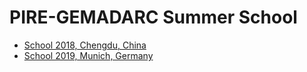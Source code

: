# PIRE-GEMADARC Summer School

- [School 2018, Chengdu, China](school18)
- [School 2019, Munich, Germany](school19)
